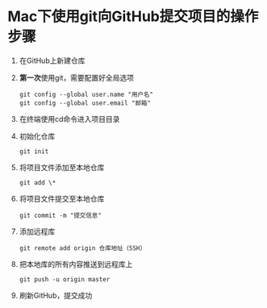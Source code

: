 # Mac下使用git向GitHub提交项目的操作步骤

1. 在GitHub上新建仓库

2. **第一次**使用git，需要配置好全局选项

   ```git
   git config --global user.name "用户名"
   git config --global user.email "邮箱"
   ```

3. 在终端使用cd命令进入项目目录

4. 初始化仓库

   ```git
   git init
   ```

5. 将项目文件添加至本地仓库

   ```git
   git add \*
   ```

6. 将项目文件提交至本地仓库

   ```git
   git commit -m "提交信息"
   ```

7. 添加远程库

   ```git
   git remote add origin 仓库地址（SSH）
   ```

8. 把本地库的所有内容推送到远程库上

   ```git
   git push -u origin master
   ```

9. 刷新GitHub，提交成功
